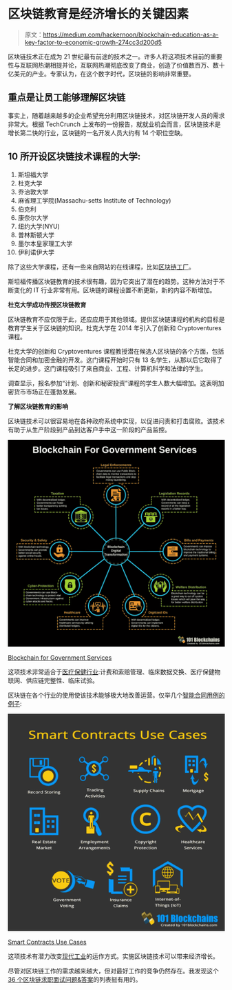 # 区块链教育是经济增长的关键因素

> 原文：<https://medium.com/hackernoon/blockchain-education-as-a-key-factor-to-economic-growth-274cc3d200d5>

区块链技术正在成为 21 世纪最有前途的技术之一。许多人将这项技术目前的重要性与互联网热潮相提并论，互联网热潮彻底改变了商业，创造了价值数百万、数十亿美元的产业。专家认为，在这个数字时代，区块链的影响非常重要。

## 重点是让员工能够理解区块链

事实上，随着越来越多的企业希望充分利用区块链技术，对区块链开发人员的需求非常大。根据 TechCrunch 上发布的一份报告，就就业机会而言，区块链技术是增长第二快的行业，区块链的一名开发人员大约有 14 个职位空缺。

## 10 所开设区块链技术课程的大学:

1.  斯坦福大学
2.  杜克大学
3.  乔治敦大学
4.  麻省理工学院(Massachu-setts Institute of Technology)
5.  伯克利
6.  康奈尔大学
7.  纽约大学(NYU)
8.  普林斯顿大学
9.  墨尔本皇家理工大学
10.  伊利诺伊大学

除了这些大学课程，还有一些来自网站的在线课程，比如[区块链工厂](https://blockchainsfactory.com)。

斯坦福传播区块链教育的技术很有趣，因为它突出了潜在的趋势。这种方法对于不断变化的 IT 行业非常有用。区块链的课程设置不断更新，新的内容不断增加。

**杜克大学成功传授区块链教育**

区块链教育不应仅限于此，还应应用于其他领域。提供区块链课程的机构的目标是教育学生关于区块链的知识。杜克大学在 2014 年引入了创新和 Cryptoventures 课程。

杜克大学的创新和 Cryptoventures 课程教授潜在候选人区块链的各个方面，包括智能合同和加密金融的开发。这门课程开始时只有 13 名学生，从那以后它取得了长足的进步。这门课程吸引了来自商业、工程、计算机科学和法律的学生。

调查显示，报名参加“计划、创新和秘密投资”课程的学生人数大幅增加。这表明加密货币市场正在蓬勃发展。

**了解区块链教育的影响**

区块链技术可以很容易地在各种政府系统中实现，以促进问责和打击腐败。该技术有助于从生产阶段到产品到达客户手中这一阶段的产品监控。

![](img/ae5ae306b6aae814e7a43493749855cb.png)

[Blockchain for Government Services](https://101blockchains.com/blockchain-government-transformation/)

这项技术非常适合于[医疗保健行业](https://101blockchains.com/blockchain-technology-in-healthcare/):计费和索赔管理、临床数据交换、医疗保健物联网、供应链完整性、临床试验。

区块链在各个行业的使用使该技术能够极大地改善运营。仅举几个[智能合同用例的例子](https://101blockchains.com/smart-contracts/):

![](img/8185c981cbbc59496f8df5b56a9c2378.png)

[Smart Contracts Use Cases](https://101blockchains.com/smart-contracts/)

这项技术有潜力改变[现代工业](https://101blockchains.com/blockchain-applications/)的运作方式。实施区块链技术可以带来经济增长。

尽管对区块链工作的需求越来越大，但对最好工作的竞争仍然存在。我发现这个 [36 个区块链求职面试问题&答案](https://blockchainsfactory.com/blockchain-interview-questions/)的列表挺有用的。